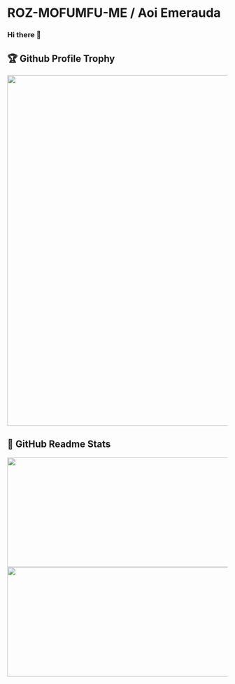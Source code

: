 # ROZ-MOFUMFU-ME / Aoi Emerauda

### Hi there 👋
## 🏆 Github Profile Trophy

<a href="https://github.com/ROZ-MOFUMFU-ME/github-profile-trophy">
  <img width=800 src="https://github-profile-trophy.vercel.app/?username=ROZ-MOFUMFU-ME&column=7&no-frame=true"/>
</a>

## 📝 GitHub Readme Stats

<div>
<a href="https://github.com/anuraghazra/github-readme-stats">
  <img height="250" width="600" align="left" src="https://github-readme-stats.vercel.app/api?username=ROZ-MOFUMOFU-ME&count_private=true&show_icons=true" />
</a>
<a href="https://github.com/anuraghazra/github-readme-stats">
  <img height="250" width="600" align="left" src="https://github-readme-stats.vercel.app/api/top-langs/?username=ROZ-MOFUMOFU-ME" />
</a>
</div>

<!--
**ROZ-MOFUMOFU-ME/ROZ-MOFUMOFU-ME** is a ✨ _special_ ✨ repository because its `README.md` (this file) appears on your GitHub profile.

Here are some ideas to get you started:

- 🔭 I’m currently working on ...
- 🌱 I’m currently learning ...
- 👯 I’m looking to collaborate on ...
- 🤔 I’m looking for help with ...
- 💬 Ask me about ...
- 📫 How to reach me: ...
- 😄 Pronouns: ...
- ⚡ Fun fact: ...
-->
